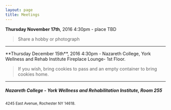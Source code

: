 ```yaml
---
layout: page
title: Meetings
---
```



**Thursday November 17th**, 2016 4:30pm - place TBD

> Share a hobby or photograph

<hr>
**Thursday December 15th**, 2016 4:30pm - Nazareth College, York Wellness and Rehab Institute Fireplace Lounge- 1st Floor.

> If you wish, bring cookies to pass and an empty container to bring cookies home.

<hr>
<h5>Nazareth College - York Wellness and Rehabilitation Institute, Room 255</h5>
<small>4245 East Avenue, Rochester NY 14618.</small>
<a href="https://goo.gl/maps/6t7vCUe1iG62" target="_blank">
	<img src="https://maps.googleapis.com/maps/api/staticmap?center=4245+East+Avenue,+Rochester+NY&zoom=14&size=600x300&maptype=roadmap
&markers=color:0xaa759f%7Clabel:%7C4245+East+Avenue,+Rochester+NY" alt="">
</a>
